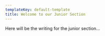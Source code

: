 ```yaml
---
templateKey: default-template
title: Welcome to our Junior Section
---
```

Here will be the writing for the junior section...